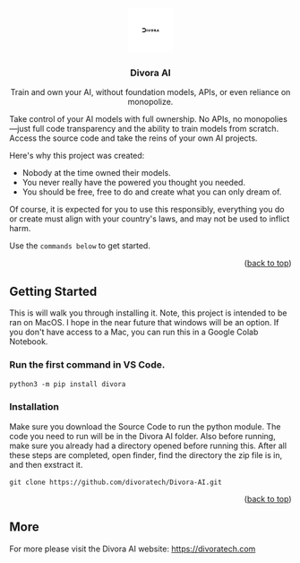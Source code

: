 <a id="readme-top"></a>


<!-- PROJECT LOGO -->
<br />
<div align="center">
  <a href="https://github.com/othneildrew/Best-README-Template">
    <img src="Divora-logo.png" alt="Logo" width="80" height="80">
  </a>

  <h3 align="center">Divora AI</h3>

  <p align="center">
  Train and own your AI, without foundation models, APIs, or even reliance on monopolize.
    <br />
   
</div>

<!-- ABOUT THE PROJECT -->

Take control of your AI models with full ownership. No APIs, no monopolies—just full code transparency and the ability to train models from scratch. Access the source code and take the reins of your own AI projects.

Here's why this project was created:
* Nobody at the time owned their models.
* You never really have the powered you thought you needed.
* You should be free, free to do and create what you can only dream of.

Of course, it is expected for you to use this responsibly, everything you do or create must align with your country's laws, and may not be used to inflict harm.

Use the `commands below` to get started.

<p align="right">(<a href="#readme-top">back to top</a>)</p>


<!-- GETTING STARTED -->
## Getting Started

This is will walk you through installing it. Note, this project is intended to be ran on MacOS. I hope in the near future that windows will be an option. If you don't have access to a Mac, you can run this in a Google Colab Notebook.

### Run the first command in VS Code.

  ```
  python3 -m pip install divora
  ```

### Installation

Make sure you download the Source Code to run the python module. The code you need to run will be in the Divora AI folder. Also before running, make sure you already had a directory opened before running this. After all these steps are completed, open finder, find the directory the zip file is in, and then exstract it.
   ```
   git clone https://github.com/divoratech/Divora-AI.git
   ```
   

<p align="right">(<a href="#readme-top">back to top</a>)</p>



<!-- USAGE EXAMPLES -->
## More

For more please visit the Divora AI website: https://divoratech.com



